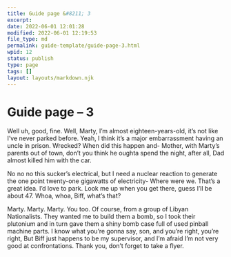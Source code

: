```yaml
---
title: Guide page &#8211; 3
excerpt: 
date: 2022-06-01 12:01:28
modified: 2022-06-01 12:19:53
file_type: md
permalink: guide-template/guide-page-3.html
wpid: 12
status: publish
type: page
tags: []
layout: layouts/markdown.njk
---
```


# Guide page &#8211; 3

Well uh, good, fine. Well, Marty, I’m almost eighteen-years-old, it’s not like I’ve never parked before. Yeah, I think it’s a major embarrassment having an uncle in prison. Wrecked? When did this happen and- Mother, with Marty’s parents out of town, don’t you think he oughta spend the night, after all, Dad almost killed him with the car.

No no no this sucker’s electrical, but I need a nuclear reaction to generate the one point twenty-one gigawatts of electricity- Where were we. That’s a great idea. I’d love to park. Look me up when you get there, guess I’ll be about 47. Whoa, whoa, Biff, what’s that?

Marty. Marty. Marty. You too. Of course, from a group of Libyan Nationalists. They wanted me to build them a bomb, so I took their plutonium and in turn gave them a shiny bomb case full of used pinball machine parts. I know what you’re gonna say, son, and you’re right, you’re right, But Biff just happens to be my supervisor, and I’m afraid I’m not very good at confrontations. Thank you, don’t forget to take a flyer.
